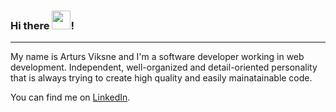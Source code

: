 ### Hi there <img src="https://raw.githubusercontent.com/MartinHeinz/MartinHeinz/master/wave.gif" width="30">!

---

My name is Arturs Viksne and I'm a software developer working in web development.
Independent, well-organized and detail-oriented personality that is always trying to create high quality and easily mainatainable code.

You can find me on [LinkedIn](https://www.linkedin.com/in/arturs-viksne/).


<!--
**artviks/artviks** is a ✨ _special_ ✨ repository because its `README.md` (this file) appears on your GitHub profile.

Here are some ideas to get you started:

- 🔭 I’m currently working on ...
- 🌱 I’m currently learning ...
- 👯 I’m looking to collaborate on ...
- 🤔 I’m looking for help with ...
- 💬 Ask me about ...
- 📫 How to reach me: ...
- 😄 Pronouns: ...
- ⚡ Fun fact: ...
-->
